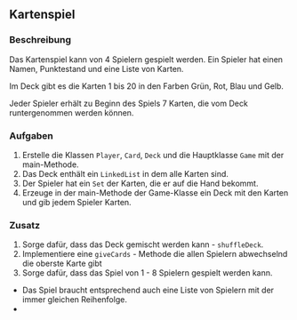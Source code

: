 ## Kartenspiel
### Beschreibung

Das Kartenspiel kann von 4 Spielern gespielt werden.
Ein Spieler hat einen Namen, Punktestand und eine Liste von Karten.

Im Deck gibt es die Karten 1 bis 20 in den Farben Grün, Rot, Blau und Gelb.

Jeder Spieler erhält zu Beginn des Spiels 7 Karten, die vom Deck runtergenommen werden können.

### Aufgaben

1. Erstelle die Klassen `Player`, `Card`, `Deck` und die Hauptklasse `Game` mit der main-Methode.
2. Das Deck enthält ein `LinkedList` in dem alle Karten sind.
3. Der Spieler hat ein `Set` der Karten, die er auf die Hand bekommt.
4. Erzeuge in der main-Methode der Game-Klasse ein Deck mit den Karten und gib jedem Spieler Karten.

### Zusatz

1. Sorge dafür, dass das Deck gemischt werden kann - `shuffleDeck`.
2. Implementiere eine `giveCards` - Methode die allen Spielern abwechselnd die oberste Karte gibt
3. Sorge dafür, dass das Spiel von 1 - 8 Spielern gespielt werden kann.
  * Das Spiel braucht entsprechend auch eine Liste von Spielern mit der immer gleichen Reihenfolge.
  * 

